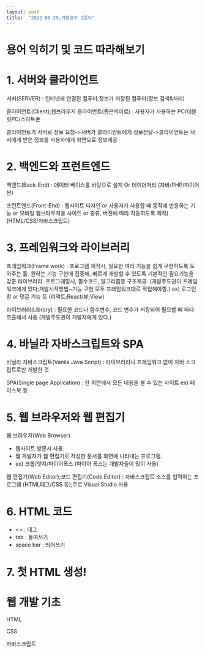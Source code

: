 ```yaml
---
layout: post
title:  "2022-08-29.개발공부 1일차"
---
```


# 용어 익히기 및 코드 따라해보기


# 1. 서버와 클라이언트

서버(SERVER)
: 인터넷에 연결된 컴퓨터;정보가 저장된 컴퓨터(정보 검색&처리)

클라이언트(Client);웹브라우저 클라이언트(좁은의미로)
: 사용자가 사용하는 PC/테블릿PC/스마트폰

클라이언트가 서버로 정보 요청->서버가 클라이언트에게 정보전달->클라이언트는 서버에게 받은 정보를 사용자에게 화면으로 정보제공




# 2. 백엔드와 프런트엔드

백엔드(Back-End)
: 데이터 베이스를 바탕으로 설계 Or 데이더처리
  (자바/PHP/파이어썬)

프런트엔드(Front-End)
: 웹사이트 디자인 or  사용자가 사용할 때 동작에 반응하는 기능 or 모바일 웹브라우저용 사이트 or 종류, 버전에 따라 작동하도록 제작)
  (HTML/CSS/자바스크립트)




# 3. 프레임워크와 라이브러리

프레임워크(Frame work)
: 프로그램 제작시, 필요한 여러 기능을 쉽게 구현하도록 도와주는 툴.
  원하는 기능 구현에 집중해, 빠르게 개발할 수 있도록 기본적인 필요기능을 갖춘 라이브러리.
  프로그래밍시, 필수코드, 알고리즘등 구조제공.
  (개발주도권이 프레임워크에게 있다;개발시작방법~기능 구현 모두 프레임워크대로 작업해야함.)
  ex) 로그인창 or 댓글 기능 등
  (리액트;React/뷰;View)

라이브러리(Library)
: 필요한 코드나 함수변수, 코드 변수가 저장되어 필요할 때 마다 호출해서 사용
  (개발주도권이 개발자에게 있다.)




# 4. 바닐라 자바스크립트와 SPA

바닐라 자바스크립트(Vanila Java Script)
: 라이브러리나 프레임워크 없이 자바 스크립트로만 개발한 것.

SPA(Single page Application)
: 한 화면에서 모든 내용을 볼 수 있는 사이트
  ex) 페이스북 등




# 5. 웹 브라우저와 웹 편집기

웹 브라우저(Web Browser)
- 웹사이트 방문시 사용.
- 웹 개발자가 웹 편집기로 작성한 문서를 화면에 나타내는 프로그램.
- ex) 크롬/엣지/파이어폭스 (파이어 폭스는 개발자들이 많이 사용)

웹 편집기(Web Editor);코드 편집기(Code Editor)
: 자바스크립트 소스를 입력하는 프로그램
  (HTML태그/CSS 등);주로 Visual Studio 사용




# 6. HTML 코드
- <> : 태그
- tab : 들여쓰기
- space bar : 띄어쓰기




# 7. 첫 HTML 생성!
<!DOCTYPE html>
<html lang="ko">
  <head>
    <meta charset="UTF-8">
    <title>웹 개발 입문</title>
  </head>
  <body>
    <h1>웹 개발 기초</h1>
    <p>HTML</p>
    <p>CSS</p>
    <p>자바스크립트</p>
  </body>
</html>

